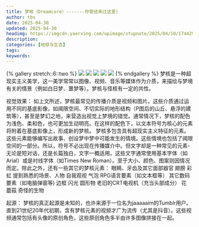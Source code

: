 ```yaml
---
title: 梦核（Dreamcore）-------你曾经来过这里)
author: tbs
date: 2025-04-30
updated: 2025-04-30
headimg: https://imgcdn.yaerxing.com/upimage/stupnote/2025/04/10/1744290702_20760506_7346.jpg
description: 
categories: [地球与生态]
tags: 
keywords: 
---
```


{% gallery stretch::6::two %}
![](https://imgcdn.yaerxing.com/upimage/stupnote/2025/04/10/1744290702_20760506_7346.jpg)
![](https://imgcdn.yaerxing.com/upimage/stupnote/2025/04/10/1744290703_20760506_3958.jpg)
![](https://imgcdn.yaerxing.com/upimage/stupnote/2025/04/10/1744290704_20760506_5060.jpg)
![](https://imgcdn.yaerxing.com/upimage/stupnote/2025/04/10/1744290705_20760506_4184.jpg)
![](https://imgcdn.yaerxing.com/upimage/stupnote/2025/04/10/1744290705_20760506_8365.jpg)
{% endgallery %}
梦核是一种超现实主义美学，这一美学常常以图像、视频、音乐等媒体作为介质，来描绘与梦境有关的情景（例如白日梦、噩梦等）。梦核与怪核有一定的共性。

视觉效果：
如上文所述，梦核最常见的传播介质是视频和图片。这些介质通过运用不同的基底影像，如阈限空间、不切实际的地形结构（P图后的山丘、悬浮的建筑等），甚至是梦幻之地，来营造出视觉上梦境的错觉。通常情况下，梦核的配色为浅色、柔和色，也可更加生动明亮。在这样的配色下，以文本符号为核心的元素将附着在基底影像上，形成新的梦核。
梦核多包含具有超现实主义特征的元素。这些元素能够编写出故事、创设梦中梦中可能发生的情境。这些情境也包括了阈限空间的一部分。所以，符号不必出现在传播媒介中。但文字却是一种常见的元素-无论是短对话，还是长篇独白，文字一概适用。这些文字通常使用基本字体（如Arial）或是衬线字体（如Times New Roman）。至于大小、颜色、图案则因情况而定。除此之外，还有一些其它的梦核元素：
眼睛、牙齿及其它面部器官
翅膀
彩虹
提到熟悉的场景、人物
自我观视
气泡
RPG语言要素（如文本框等）
其它数码要素（如电脑弹窗等)
边框
闪光
圆形物
老旧的CRT电视机（充当头部成分）
花
蘑菇
奇怪的生物

起源：
梦核的真正起源是未知的，也许来源于一位名为jaaaaaim的Tumblr用户。直到21世纪20年代初期，含有梦核元素的视频才广为流传（尤其是抖音）。这些视频通常包括有头像的原创角色，这些原创角色多半由许多图像拼接在一起。
